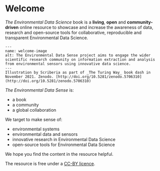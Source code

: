 # Welcome 

_The Environmental Data Science_ book is a  **living**, **open** and **community-driven** online resource to showcase and increase the awareness of data, research and open-source tools for collaborative, reproducible and transparent Environmental Data Science.

```{figure} figures/welcome.jpg
---
name: welcome-image
alt: The Environmental Data Sense project aims to engage the wider scientific research community on information extraction and analysis from environmental sensors using innovative data science.
---
Illustration by Scriberia as part of _The Turing Way_ book dash in November 2021. Zenodo. [http://doi.org/10.5281/zenodo.5706310](http://doi.org/10.5281/zenodo.5706310)
```

_The Environmental Data Sense_ is:

* a book
* a community
* a global collaboration

We target to make sense of:

* environmental systems
* environmental data and sensors
* innovative research in Environmental Data Science 
* open-source tools for Environmental Data Science

We hope you find the content in the resource helpful.

The resource is free under a [CC-BY licence](https://github.com/alan-turing-institute/environmental-ds-book/blob/master/LICENSE.md).